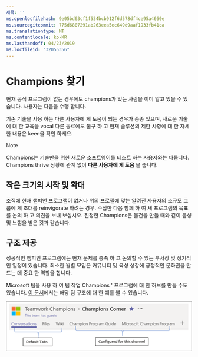 ```yaml
---
제목: ''
ms.openlocfilehash: 9e05bd63cf1f534bcb912f6d578df4ce95a4660e
ms.sourcegitcommit: 775d6807291ab263eea5ec649d9aaf1933fb41ca
ms.translationtype: MT
ms.contentlocale: ko-KR
ms.lasthandoff: 04/23/2019
ms.locfileid: "32055356"
---
```

# <a name="finding-your-champions"></a>Champions 찾기 

현재 공식 프로그램이 없는 경우에도 champions가 있는 사람을 이미 알고 있을 수 있습니다.  사용자는 다음을 수행 합니다.

기존 기술을 사용 하는 다른 사용자에 게 도움이 되는 경우가 종종 있으며, 새로운 기술에 대 한 교육을 vocal 다른 동료에도 불구 하 고 현재 솔루션의 제한 사항에 대 한 자세한 내용은 keen을 확인 하세요.

> [!NOTE]
> Champions는 기술만을 위한 새로운 소프트웨어를 테스트 하는 사용자와는 다릅니다. Champions thrive 상황에 관계 없이 **다른 사용자에 게 도움** 을 줍니다. 

## <a name="start-small-and-grow"></a>작은 크기의 시작 및 확대

조직에 현재 챔피언 프로그램이 없거나 위의 프로필에 맞는 알려진 사용자의 소규모 그룹에 게 초대를 reinvigorate 하려는 경우.  수집한 다음 함께 하 여 새 프로그램의 목표를 논의 하 고 의견을 보내 보십시오. 진정한 Champions은 물건을 만들 때와 같이 음성 및 느낌을 받은 것과 같습니다.  

## <a name="provide-structure"></a>구조 제공

성공적인 챔피언 프로그램에는 현재 문제를 충족 하 고 논의할 수 있는 부서장 및 정기적인 일정이 있습니다.  최소한 월별 모임은 커뮤니티 및 육성 성장에 긍정적인 문화권을 만드는 데 중요 한 역할을 합니다.  

Microsoft 팀을 사용 하 여 팀 작업 Champions ' 프로그램에 대 한 허브를 만들 수도 있습니다.  [이 문서](https://docs.microsoft.com/en-us/MicrosoftTeams/teams-adoption-your-first-teams)에서는 해당 팀 구조에 대 한 예를 볼 수 있습니다.

![팀 작업 챔피언 팀 탭](media/teams-adoption-tab-example.png)